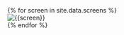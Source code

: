 <div id='carousel' class='carousel slide carousel-fade' data-ride='carousel'>
  <div class='carousel-inner'>
    {% for screen in site.data.screens %}
      <div class='fit item {% if forloop.index == 1 %} {{'active'}}{% endif %}'>
       <img src = '{{site.baseurl}}/assets/screens/{{screen}}.png' alt = '{{screen}}'>
      </div>
    {% endfor %}
  </div>
</div>